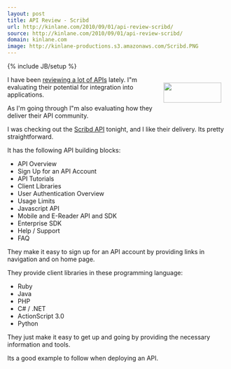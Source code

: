 ```yaml
---
layout: post
title: API Review - Scribd
url: http://kinlane.com/2010/09/01/api-review-scribd/
source: http://kinlane.com/2010/09/01/api-review-scribd/
domain: kinlane.com
image: http://kinlane-productions.s3.amazonaws.com/Scribd.PNG
---
```

{% include JB/setup %}<p><a href="http://www.scribd.com/developers" target="_blank"><img class="alignnone" style="padding: 15px;" title="Scribd" src="http://kinlane-productions.s3.amazonaws.com/Scribd.PNG" alt="" width="132" height="46" align="right" /></a>I have been <a href="http://www.kinlane.com/2010/08/application-programming-interfaces-api/">reviewing a lot of APIs</a> lately. I"m evaluating their potential for integration into applications.<p></p>
As I'm going through I"m also evaluating how they deliver their API community.<p></p>
I was checking out the <a href="http://www.scribd.com/developers" target="_blank">Scribd API</a> tonight, and I like their delivery. Its pretty straightforward.<p></p>
It has the following API building blocks:
<ul class="mainlist">
	<li>API Overview</li>
	<li>Sign Up for an API Account</li>
	<li>API Tutorials</li>
	<li>Client Libraries</li>
	<li>User Authentication Overview</li>
	<li>Usage Limits</li>
	<li>Javascript API</li>
	<li>Mobile and E-Reader API and SDK</li>
	<li>Enterprise SDK</li>
	<li>Help / Support</li>
	<li>FAQ</li>
</ul>
They make it easy to sign up for an API account by providing links in navigation and on home page.<p></p>
They provide client libraries in these programming language:
<ul class="mainlist">
	<li>Ruby</li>
	<li>Java</li>
	<li>PHP</li>
	<li>C# / .NET</li>
	<li>ActionScript 3.0</li>
	<li>Python</li>
</ul>
They just make it easy to get up and going by providing the necessary information and tools.<p></p>
Its a good example to follow when deploying an API.
</p>

